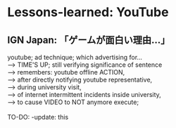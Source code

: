 # Lessons-learned: YouTube

## IGN Japan: 「ゲームが面白い理由...」

youtube; ad technique; which advertising for...<br/>
--> TIME'S UP; still verifying significance of sentence<br/>
--> remembers: youtube offline ACTION,<br/>
--> after directly notifying youtube representative,<br/>
--> during university visit,<br/>
--> of internet intermittent incidents inside university,<br/>
--> to cause VIDEO to NOT anymore execute;<br/>
<br/>
TO-DO: -update: this
